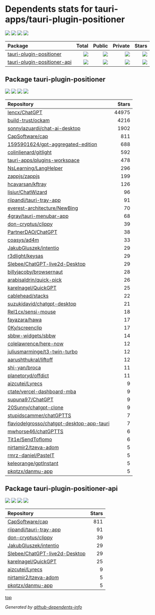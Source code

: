 # Dependents stats for tauri-apps/tauri-plugin-positioner

[![](https://img.shields.io/static/v1?label=Used%20by&message=373&color=informational&logo=slickpic)](https://github.com/tauri-apps/tauri-plugin-positioner/network/dependents)
[![](https://img.shields.io/static/v1?label=Used%20by%20(public)&message=55&color=informational&logo=slickpic)](https://github.com/tauri-apps/tauri-plugin-positioner/network/dependents)
[![](https://img.shields.io/static/v1?label=Used%20by%20(private)&message=318&color=informational&logo=slickpic)](https://github.com/tauri-apps/tauri-plugin-positioner/network/dependents)
[![](https://img.shields.io/static/v1?label=Used%20by%20(stars)&message=45602&color=informational&logo=slickpic)](https://github.com/tauri-apps/tauri-plugin-positioner/network/dependents)

| Package    | Total  | Public | Private | Stars |
| :--------  | -----: | -----: | -----:  | ----: |
| [tauri-plugin-positioner](#package-tauri-plugin-positioner)    | [![](https://img.shields.io/static/v1?label=Used%20by&message=322&color=informational&logo=slickpic)](https://github.com/tauri-apps/tauri-plugin-positioner/network/dependents?package_id=UGFja2FnZS0zMjI2ODcxNjgy)  | [![](https://img.shields.io/static/v1?label=Used%20by%20(public)&message=46&color=informational&logo=slickpic)](https://github.com/tauri-apps/tauri-plugin-positioner/network/dependents?package_id=UGFja2FnZS0zMjI2ODcxNjgy) | [![](https://img.shields.io/static/v1?label=Used%20by%20(private)&message=276&color=informational&logo=slickpic)](https://github.com/tauri-apps/tauri-plugin-positioner/network/dependents?package_id=UGFja2FnZS0zMjI2ODcxNjgy) | [![](https://img.shields.io/static/v1?label=Used%20by%20(stars)&message=45597&color=informational&logo=slickpic)](https://github.com/tauri-apps/tauri-plugin-positioner/network/dependents?package_id=UGFja2FnZS0zMjI2ODcxNjgy) |
| [tauri-plugin-positioner-api](#package-tauri-plugin-positioner-api)    | [![](https://img.shields.io/static/v1?label=Used%20by&message=51&color=informational&logo=slickpic)](https://github.com/tauri-apps/tauri-plugin-positioner/network/dependents?package_id=UGFja2FnZS0yOTI5NTM3Njk4)  | [![](https://img.shields.io/static/v1?label=Used%20by%20(public)&message=9&color=informational&logo=slickpic)](https://github.com/tauri-apps/tauri-plugin-positioner/network/dependents?package_id=UGFja2FnZS0yOTI5NTM3Njk4) | [![](https://img.shields.io/static/v1?label=Used%20by%20(private)&message=42&color=informational&logo=slickpic)](https://github.com/tauri-apps/tauri-plugin-positioner/network/dependents?package_id=UGFja2FnZS0yOTI5NTM3Njk4) | [![](https://img.shields.io/static/v1?label=Used%20by%20(stars)&message=5&color=informational&logo=slickpic)](https://github.com/tauri-apps/tauri-plugin-positioner/network/dependents?package_id=UGFja2FnZS0yOTI5NTM3Njk4) |

## Package tauri-plugin-positioner

[![](https://img.shields.io/static/v1?label=Used%20by&message=322&color=informational&logo=slickpic)](https://github.com/tauri-apps/tauri-plugin-positioner/network/dependents?package_id=UGFja2FnZS0zMjI2ODcxNjgy)
[![](https://img.shields.io/static/v1?label=Used%20by%20(public)&message=46&color=informational&logo=slickpic)](https://github.com/tauri-apps/tauri-plugin-positioner/network/dependents?package_id=UGFja2FnZS0zMjI2ODcxNjgy)
[![](https://img.shields.io/static/v1?label=Used%20by%20(private)&message=276&color=informational&logo=slickpic)](https://github.com/tauri-apps/tauri-plugin-positioner/network/dependents?package_id=UGFja2FnZS0zMjI2ODcxNjgy)
[![](https://img.shields.io/static/v1?label=Used%20by%20(stars)&message=45597&color=informational&logo=slickpic)](https://github.com/tauri-apps/tauri-plugin-positioner/network/dependents?package_id=UGFja2FnZS0zMjI2ODcxNjgy)

| Repository | Stars  |
| :--------  | -----: |
|[lencx/ChatGPT](https://github.com/lencx/ChatGPT) | 44975 |
|[build-trust/ockam](https://github.com/build-trust/ockam) | 4216 |
|[sonnylazuardi/chat-ai-desktop](https://github.com/sonnylazuardi/chat-ai-desktop) | 1902 |
|[CapSoftware/cap](https://github.com/CapSoftware/cap) | 811 |
|[1595901624/gpt-aggregated-edition](https://github.com/1595901624/gpt-aggregated-edition) | 688 |
|[colinlienard/gitlight](https://github.com/colinlienard/gitlight) | 592 |
|[tauri-apps/plugins-workspace](https://github.com/tauri-apps/plugins-workspace) | 478 |
|[NsLearning/LangHelper](https://github.com/NsLearning/LangHelper) | 296 |
|[zappjs/zappjs](https://github.com/zappjs/zappjs) | 199 |
|[hcavarsan/kftray](https://github.com/hcavarsan/kftray) | 126 |
|[lisiur/ChatWizard](https://github.com/lisiur/ChatWizard) | 96 |
|[riipandi/tauri-tray-app](https://github.com/riipandi/tauri-tray-app) | 91 |
|[everest-architecture/NewBing](https://github.com/everest-architecture/NewBing) | 70 |
|[4gray/tauri-menubar-app](https://github.com/4gray/tauri-menubar-app) | 68 |
|[don-cryptus/clippy](https://github.com/don-cryptus/clippy) | 39 |
|[PartnerDAO/ChatGPT](https://github.com/PartnerDAO/ChatGPT) | 38 |
|[coasys/ad4m](https://github.com/coasys/ad4m) | 33 |
|[JakubGluszek/intentio](https://github.com/JakubGluszek/intentio) | 29 |
|[r3dlight/keysas](https://github.com/r3dlight/keysas) | 29 |
|[Slebee/ChatGPT-live2d-Desktop](https://github.com/Slebee/ChatGPT-live2d-Desktop) | 29 |
|[billyjacoby/browsernaut](https://github.com/billyjacoby/browsernaut) | 28 |
|[arabisaldrin/quick-pick](https://github.com/arabisaldrin/quick-pick) | 26 |
|[karelnagel/QuickGPT](https://github.com/karelnagel/QuickGPT) | 25 |
|[cablehead/stacks](https://github.com/cablehead/stacks) | 22 |
|[suzukidavid/chatgpt-desktop](https://github.com/suzukidavid/chatgpt-desktop) | 21 |
|[Rel1cx/sensi-mouse](https://github.com/Rel1cx/sensi-mouse) | 18 |
|[fayazara/hawa](https://github.com/fayazara/hawa) | 17 |
|[0Ky/screenclip](https://github.com/0Ky/screenclip) | 17 |
|[sbbw-widgets/sbbw](https://github.com/sbbw-widgets/sbbw) | 14 |
|[colelawrence/here-now](https://github.com/colelawrence/here-now) | 12 |
|[juliusmarminge/t3-twin-turbo](https://github.com/juliusmarminge/t3-twin-turbo) | 12 |
|[aarushthukral/liftoff](https://github.com/aarushthukral/liftoff) | 12 |
|[shi-yan/broca](https://github.com/shi-yan/broca) | 11 |
|[planetoryd/offdict](https://github.com/planetoryd/offdict) | 11 |
|[aizcutei/Lyrecs](https://github.com/aizcutei/Lyrecs) | 9 |
|[ctate/vercel-dashboard-mba](https://github.com/ctate/vercel-dashboard-mba) | 9 |
|[supuna97/ChatGPT](https://github.com/supuna97/ChatGPT) | 9 |
|[20Sunny/chatgpt-clone](https://github.com/20Sunny/chatgpt-clone) | 9 |
|[stupidscammer/chatGPTTS](https://github.com/stupidscammer/chatGPTTS) | 7 |
|[flaviodelgrosso/chatgpt-desktop-app-tauri](https://github.com/flaviodelgrosso/chatgpt-desktop-app-tauri) | 7 |
|[mwhorse46/chatGPTTS](https://github.com/mwhorse46/chatGPTTS) | 6 |
|[Tit1e/SendToflomo](https://github.com/Tit1e/SendToflomo) | 6 |
|[nirtamir2/tzeva-adom](https://github.com/nirtamir2/tzeva-adom) | 5 |
|[rmrz-daniel/PasteIT](https://github.com/rmrz-daniel/PasteIT) | 5 |
|[keleorange/gptInstant](https://github.com/keleorange/gptInstant) | 5 |
|[pkptzx/danmu-app](https://github.com/pkptzx/danmu-app) | 5 |

## Package tauri-plugin-positioner-api

[![](https://img.shields.io/static/v1?label=Used%20by&message=51&color=informational&logo=slickpic)](https://github.com/tauri-apps/tauri-plugin-positioner/network/dependents?package_id=UGFja2FnZS0yOTI5NTM3Njk4)
[![](https://img.shields.io/static/v1?label=Used%20by%20(public)&message=9&color=informational&logo=slickpic)](https://github.com/tauri-apps/tauri-plugin-positioner/network/dependents?package_id=UGFja2FnZS0yOTI5NTM3Njk4)
[![](https://img.shields.io/static/v1?label=Used%20by%20(private)&message=42&color=informational&logo=slickpic)](https://github.com/tauri-apps/tauri-plugin-positioner/network/dependents?package_id=UGFja2FnZS0yOTI5NTM3Njk4)
[![](https://img.shields.io/static/v1?label=Used%20by%20(stars)&message=5&color=informational&logo=slickpic)](https://github.com/tauri-apps/tauri-plugin-positioner/network/dependents?package_id=UGFja2FnZS0yOTI5NTM3Njk4)

| Repository | Stars  |
| :--------  | -----: |
|[CapSoftware/cap](https://github.com/CapSoftware/cap) | 811 |
|[riipandi/tauri-tray-app](https://github.com/riipandi/tauri-tray-app) | 91 |
|[don-cryptus/clippy](https://github.com/don-cryptus/clippy) | 39 |
|[JakubGluszek/intentio](https://github.com/JakubGluszek/intentio) | 29 |
|[Slebee/ChatGPT-live2d-Desktop](https://github.com/Slebee/ChatGPT-live2d-Desktop) | 29 |
|[karelnagel/QuickGPT](https://github.com/karelnagel/QuickGPT) | 25 |
|[aizcutei/Lyrecs](https://github.com/aizcutei/Lyrecs) | 9 |
|[nirtamir2/tzeva-adom](https://github.com/nirtamir2/tzeva-adom) | 5 |
|[pkptzx/danmu-app](https://github.com/pkptzx/danmu-app) | 5 |

[top](#main)

_Generated by [github-dependents-info](https://github.com/nvuillam/github-dependents-info)_